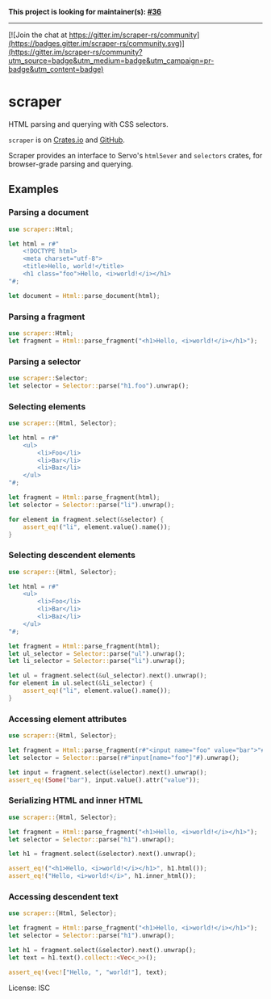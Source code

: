 **This project is looking for maintainer(s): [#36](https://github.com/programble/scraper/issues/36)**

---

[![Join the chat at https://gitter.im/scraper-rs/community](https://badges.gitter.im/scraper-rs/community.svg)](https://gitter.im/scraper-rs/community?utm_source=badge&utm_medium=badge&utm_campaign=pr-badge&utm_content=badge)

# scraper

HTML parsing and querying with CSS selectors.

`scraper` is on [Crates.io][crate] and [GitHub][github].

[crate]: https://crates.io/crates/scraper
[github]: https://github.com/programble/scraper

Scraper provides an interface to Servo's `html5ever` and `selectors` crates, for browser-grade
parsing and querying.

## Examples

### Parsing a document

```rust
use scraper::Html;

let html = r#"
    <!DOCTYPE html>
    <meta charset="utf-8">
    <title>Hello, world!</title>
    <h1 class="foo">Hello, <i>world!</i></h1>
"#;

let document = Html::parse_document(html);
```

### Parsing a fragment

```rust
use scraper::Html;
let fragment = Html::parse_fragment("<h1>Hello, <i>world!</i></h1>");
```

### Parsing a selector

```rust
use scraper::Selector;
let selector = Selector::parse("h1.foo").unwrap();
```

### Selecting elements

```rust
use scraper::{Html, Selector};

let html = r#"
    <ul>
        <li>Foo</li>
        <li>Bar</li>
        <li>Baz</li>
    </ul>
"#;

let fragment = Html::parse_fragment(html);
let selector = Selector::parse("li").unwrap();

for element in fragment.select(&selector) {
    assert_eq!("li", element.value().name());
}
```

### Selecting descendent elements

```rust
use scraper::{Html, Selector};

let html = r#"
    <ul>
        <li>Foo</li>
        <li>Bar</li>
        <li>Baz</li>
    </ul>
"#;

let fragment = Html::parse_fragment(html);
let ul_selector = Selector::parse("ul").unwrap();
let li_selector = Selector::parse("li").unwrap();

let ul = fragment.select(&ul_selector).next().unwrap();
for element in ul.select(&li_selector) {
    assert_eq!("li", element.value().name());
}
```

### Accessing element attributes

```rust
use scraper::{Html, Selector};

let fragment = Html::parse_fragment(r#"<input name="foo" value="bar">"#);
let selector = Selector::parse(r#"input[name="foo"]"#).unwrap();

let input = fragment.select(&selector).next().unwrap();
assert_eq!(Some("bar"), input.value().attr("value"));
```

### Serializing HTML and inner HTML

```rust
use scraper::{Html, Selector};

let fragment = Html::parse_fragment("<h1>Hello, <i>world!</i></h1>");
let selector = Selector::parse("h1").unwrap();

let h1 = fragment.select(&selector).next().unwrap();

assert_eq!("<h1>Hello, <i>world!</i></h1>", h1.html());
assert_eq!("Hello, <i>world!</i>", h1.inner_html());
```

### Accessing descendent text

```rust
use scraper::{Html, Selector};

let fragment = Html::parse_fragment("<h1>Hello, <i>world!</i></h1>");
let selector = Selector::parse("h1").unwrap();

let h1 = fragment.select(&selector).next().unwrap();
let text = h1.text().collect::<Vec<_>>();

assert_eq!(vec!["Hello, ", "world!"], text);
```

License: ISC
